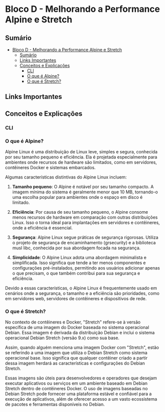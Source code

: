 # Bloco D - Melhorando a Performance Alpine e Stretch

## Sumário

- [Bloco D - Melhorando a Performance Alpine e Stretch](#bloco-d---melhorando-a-performance-alpine-e-stretch)
  - [Sumário](#sumário)
  - [Links Importantes](#links-importantes)
  - [Conceitos e Explicações](#conceitos-e-explicações)
    - [CLI](#cli)
    - [O que é Alpine?](#o-que-é-alpine)
    - [O que é Stretch?](#o-que-é-stretch)

## Links Importantes

## Conceitos e Explicações

### CLI

### O que é Alpine?

Alpine Linux é uma distribuição de Linux leve, simples e segura, conhecida por seu tamanho pequeno e eficiência. Ela é projetada especialmente para ambientes onde recursos de hardware são limitados, como em servidores, contêineres Docker e sistemas embarcados.

Algumas características distintivas do Alpine Linux incluem:

1. **Tamanho pequeno**: O Alpine é notável por seu tamanho compacto. A imagem mínima do sistema é geralmente menor que 10 MB, tornando-o uma escolha popular para ambientes onde o espaço em disco é limitado.

2. **Eficiência**: Por causa de seu tamanho pequeno, o Alpine consome menos recursos de hardware em comparação com outras distribuições Linux. Isso o torna ideal para implantações em servidores e contêineres, onde a eficiência é essencial.

3. **Segurança**: Alpine Linux segue práticas de segurança rigorosas. Utiliza o projeto de segurança de encaminhamento (grsecurity) e a biblioteca musl libc, conhecida por sua abordagem focada na segurança.

4. **Simplicidade**: O Alpine Linux adota uma abordagem minimalista e simplificada. Isso significa que tende a ter menos componentes e configurações pré-instalados, permitindo aos usuários adicionar apenas o que precisam, o que também contribui para sua segurança e eficiência.

Devido a essas características, o Alpine Linux é frequentemente usado em cenários onde a segurança, o tamanho e a eficiência são prioridades, como em servidores web, servidores de contêineres e dispositivos de rede.

### O que é Stretch?

No contexto de contêineres e Docker, "Stretch" refere-se à versão específica de uma imagem do Docker baseada no sistema operacional Debian. Essa imagem é derivada da distribuição Debian e inclui o sistema operacional Debian Stretch (versão 9.x) como sua base.

Assim, quando alguém menciona uma imagem Docker com "Stretch", estão se referindo a uma imagem que utiliza o Debian Stretch como sistema operacional base. Isso significa que qualquer contêiner criado a partir dessa imagem herdará as características e configurações do Debian Stretch.

Essas imagens são úteis para desenvolvedores e operadores que desejam executar aplicativos ou serviços em um ambiente baseado em Debian Stretch dentro de contêineres Docker. O uso de imagens baseadas no Debian Stretch pode fornecer uma plataforma estável e confiável para a execução de aplicativos, além de oferecer acesso a um vasto ecossistema de pacotes e ferramentas disponíveis no Debian.
